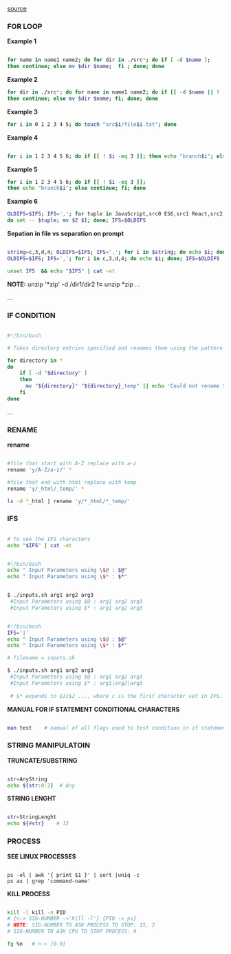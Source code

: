 [source](https://acloudguru.com/blog/engineering/conditions-in-bash-scripting-if-statements)

### FOR LOOP

__Example 1__

```bash

for name in name1 name2; do for dir in ./src*; do if [ -d $name ]; 
then continue; else mv $dir $name;  fi ; done; done

```

__Example 2__

```bash
for dir in ./src*; do for name in name1 name2; do if [[ -d $name || ! -d $dir ]]; 
then continue; else mv $dir $name; fi; done; done

```

__Example 3__

```bash
for i in 0 1 2 3 4 5; do touch "src$i/file$i.txt"; done 
```

__Example 4__

```bash

for i in 1 2 3 4 5 6; do if [[ ! $i -eq 3 ]]; then echo "branch$i"; else break; fi; done

```

__Example 5__

```bash
for i in 1 2 3 4 5 6; do if [[ ! $i -eq 3 ]]; 
then echo "branch$i"; else continue; fi; done

```

__Example 6__

```bash
OLDIFS=$IFS; IFS=','; for tuple in JavaScript,src0 ES6,src1 React,src2; 
do set -- $tuple; mv $2 $1; done; IFS=$OLDIFS

```
**Sepation in file vs separation on prompt**

```bash

string=c,3,d,4; OLDIFS=$IFS; IFS=','; for i in $string; do echo $i; done; IFS=$OLDIFS
OLDIFS=$IFS; IFS=','; for i in c,3,d,4; do echo $i; done; IFS=$OLDIFS

unset IFS  && echo "$IFS" | cat -et

```

**NOTE:** unzip '*zip' -d /dir1/dir2 **!=** unzip *zip ...

...

### IF CONDITION

```bash

#!/bin/bash

# Takes directory entries specified and renames them using the pattern provided.

for directory in *
do
    if [ -d "$directory" ]
    then
      mv "${directory}" "${directory}_temp" || echo 'Could not rename ${directory}'
    fi
done

```

...

### RENAME

__rename <expression> <directory>__
```bash

#file that start with A-Z replace with a-z
rename 'y/A-Z/a-z/' *		

#file that end with html replace with temp
rename 'y/_html/_temp/' *

ls -d *_html | rename 'y/*_html/*_temp/'

```


### IFS

```bash

# To see the IFS characters
echo "$IFS" | cat -et 

```

```bash

#!/bin/bash
echo " Input Parameters using \$@ : $@"
echo " Input Parameters using \$* : $*"


$ ./inputs.sh arg1 arg2 arg3
 #Input Parameters using $@ : arg1 arg2 arg3
 #Input Parameters using $* : arg1 arg2 arg3

```

```bash

#!/bin/bash
IFS='|'
echo " Input Parameters using \$@ : $@"
echo " Input Parameters using \$* : $*"

# filename = inputs.sh

$ ./inputs.sh arg1 arg2 arg3
 #Input Parameters using $@ : arg1 arg2 arg3
 #Input Parameters using $* : arg1|arg2|arg3
 
 # $* expends to $1c$2 ..., where c is the first character set in IFS.

```

**MANUAL FOR IF STATEMENT CONDITIONAL CHARACTERS**

```bash

man test	# namual of all flags used to test condition in if statement.

```


### STRING MANIPULATOIN

__TRUNCATE/SUBSTRING__

```bash

str=AnyString
echo ${str:0:2}  # Any

```

__STRING LENGHT__

```bash

str=StringLenght
echo ${#str}	# 12

```


### PROCESS

__SEE LINUX PROCESSES__

```shell

ps -el | awk '{ print $1 }' | sort |uniq -c
ps ax | grep 'command-name'

```

__KILL PROCESS__

```bash

kill -l kill -n PID  
# {n-> SIG-NUMBER ->'Kill -l'} {PID -> ps}
# NOTE: SIG-NUMBER TO ASK PROCESS TO STOP: 15, 2
# SIG-NUMBER TO ASK CPU TO STOP PROCESS: 9

fg %n	# n-> [0-9]

```



